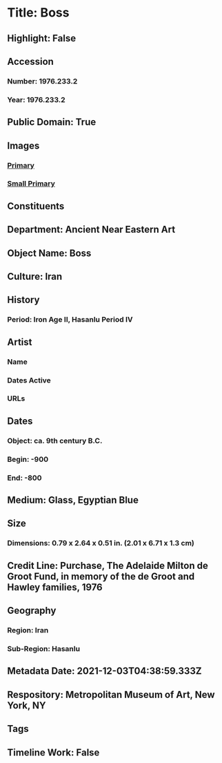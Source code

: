 # Title: Boss
## Highlight: False
## Accession
### Number: 1976.233.2
### Year: 1976.233.2
## Public Domain: True
## Images
### [Primary](https://images.metmuseum.org/CRDImages/an/original/ME1976_233_2.jpg)
### [Small Primary](https://images.metmuseum.org/CRDImages/an/web-large/ME1976_233_2.jpg)
## Constituents
## Department: Ancient Near Eastern Art
## Object Name: Boss
## Culture: Iran
## History
### Period: Iron Age II, Hasanlu Period IV
## Artist
### Name
### Dates Active
### URLs
## Dates
### Object: ca. 9th century B.C.
### Begin: -900
### End: -800
## Medium: Glass, Egyptian Blue
## Size
### Dimensions: 0.79 x 2.64 x 0.51 in. (2.01 x 6.71 x 1.3 cm)
## Credit Line: Purchase, The Adelaide Milton de Groot Fund, in memory of the de Groot and Hawley families, 1976
## Geography
### Region: Iran
### Sub-Region: Hasanlu
## Metadata Date: 2021-12-03T04:38:59.333Z
## Respository: Metropolitan Museum of Art, New York, NY
## Tags
## Timeline Work: False